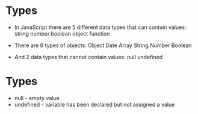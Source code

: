 


# Types
* In JavaScript there are 5 different data types that can contain values:
string
number
boolean
object
function


* There are 6 types of objects:
Object
Date
Array
String
Number
Boolean

* And 2 data types that cannot contain values:
null
undefined

# Types
* null - empty value
* undefined - variable has been declared but not assigned a value


